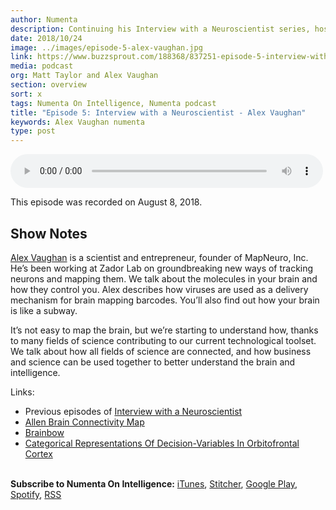 ```yaml
---
author: Numenta
description: Continuing his Interview with a Neuroscientist series, host Matt Taylor sits down with Alex Vaughan, scientist, entrepreneur, and founder of MapNeuro, Inc. Alex talks about how all fields of science are connected, and how business and science can be used together to better understand the brain and intelligence.
date: 2018/10/24
image: ../images/episode-5-alex-vaughan.jpg
link: https://www.buzzsprout.com/188368/837251-episode-5-interview-with-a-neuroscientist-alex-vaughan
media: podcast
org: Matt Taylor and Alex Vaughan
section: overview
sort: x
tags: Numenta On Intelligence, Numenta podcast
title: "Episode 5: Interview with a Neuroscientist - Alex Vaughan"
keywords: Alex Vaughan numenta
type: post
---
```


<audio controls preload="metadata" style=" width:500px;"> <source src="https://www.buzzsprout.com/188368/837251-episode-5-interview-with-a-neuroscientist-alex-vaughan.mp3" type="audio/mpeg">Your browser does not support the audio element. </audio>

This episode was recorded on August 8, 2018.

## Show Notes

[Alex Vaughan](https://twitter.com/agvaughan) is a scientist and entrepreneur, founder of MapNeuro, Inc. He’s been working at Zador Lab on groundbreaking new ways of tracking neurons and mapping them. We talk about the molecules in your brain and how they control you. Alex describes how viruses are used as a delivery mechanism for brain mapping barcodes. You’ll also find out how your brain is like a subway.

It’s not easy to map the brain, but we’re starting to understand how, thanks to many fields of science contributing to our current technological toolset. We talk about how all fields of science are connected, and how business and science can be used together to better understand the brain and intelligence.

Links:
* Previous episodes of [Interview with a Neuroscientist](https://www.youtube.com/playlist?list=PL3yXMgtrZmDrzFUcO01dM_5bdej3NYK0G)
* [Allen Brain Connectivity Map](http://connectivity.brain-map.org/)
* [Brainbow](http://cbs.fas.harvard.edu/science/connectome-project/brainbow)
* [Categorical Representations Of Decision-Variables In Orbitofrontal Cortex](https://www.biorxiv.org/content/early/2017/05/09/135707)


<br>**Subscribe to Numenta On Intelligence:**  [iTunes](https://itunes.apple.com/us/podcast/numenta-on-intelligence/id1406940219), [Stitcher](https://www.stitcher.com/podcast/numenta-on-intelligence), [Google Play](https://play.google.com/music/listen?u=1#/ps/Iso5mnblc5aksx4k6etlz5243se), [Spotify](https://open.spotify.com/show/1vH1TuF6HR51D4rYAfF7aT?si=zqpeFHAKRc6H7s9fsabukg), [RSS](https://feeds.buzzsprout.com/188368.rss)
